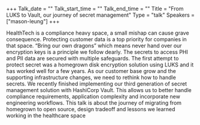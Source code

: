 +++
Talk_date = ""
Talk_start_time = ""
Talk_end_time = ""
Title = "From LUKS to Vault, our journey of secret management"
Type = "talk"
Speakers = ["mason-leung"]
+++

HealthTech is a compliance heavy space, a small mishap can cause grave consequence. Protecting customer data is a top priority for companies in that space. “Bring our own dragons” which means never hand over our encryption keys is a principle we follow dearly. The secrets to access PHI and PII data are secured with multiple safeguards. The first attempt to protect secret was a homegrown disk encryption solution using LUKS and it has worked well for a few years. As our customer base grow and the supporting infrastructure changes, we need to rethink how to handle secrets. We recently finished implementing our third generation of secret management solution with HashiCorp Vault. This allows us to better handle compliance requirements, application complexity and incorporate new engineering workflows. This talk is about the journey of migrating from homegrown to open source, design tradeoff and lessons we learned working in the healthcare space
